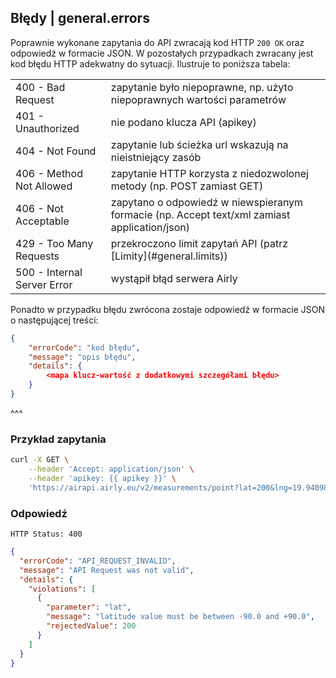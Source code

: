 ## Błędy | general.errors

Poprawnie wykonane zapytania do API zwracają kod HTTP `200 OK` oraz odpowiedź w formacie JSON. W pozostałych przypadkach zwracany jest kod błędu HTTP adekwatny do sytuacji. Ilustruje to poniższa tabela:

<table>
    <tr><td>400 - Bad Request            </td><td> zapytanie było niepoprawne, np. użyto niepoprawnych wartości parametrów</td></tr>
    <tr><td>401 - Unauthorized           </td><td> nie podano klucza API (apikey)</td></tr>
    <tr><td>404 - Not Found              </td><td> zapytanie lub ścieżka url wskazują na nieistniejący zasób</td></tr>
    <tr><td>406 - Method Not Allowed     </td><td> zapytanie HTTP korzysta z niedozwolonej metody (np. POST zamiast GET)</td></tr>
    <tr><td>406 - Not Acceptable         </td><td> zapytano o odpowiedź w niewspieranym formacie (np. Accept text/xml zamiast application/json)</td></tr>
    <tr><td>429 - Too Many Requests      </td><td> przekroczono limit zapytań API (patrz [Limity](#general.limits))</td></tr>
    <tr><td>500 - Internal Server Error  </td><td> wystąpił błąd serwera Airly</td></tr>
</table>

Ponadto w przypadku błędu zwrócona zostaje odpowiedź w formacie JSON o następującej treści:

```json
{
    "errorCode": "kod błędu",
    "message": "opis błędu",
    "details": {
        <mapa klucz-wartość z dodatkowymi szczegółami błędu>
    }
}
```

^^^

### Przykład zapytania

```bash
curl -X GET \
    --header 'Accept: application/json' \
    --header 'apikey: {{ apikey }}' \
    'https://airapi.airly.eu/v2/measurements/point?lat=200&lng=19.940984'
```

### Odpowiedź

```
HTTP Status: 400
```
```json
{
  "errorCode": "API_REQUEST_INVALID",
  "message": "API Request was not valid",
  "details": {
    "violations": [
      {
        "parameter": "lat",
        "message": "latitude value must be between -90.0 and +90.0",
        "rejectedValue": 200
      }
    ]
  }
}
```
